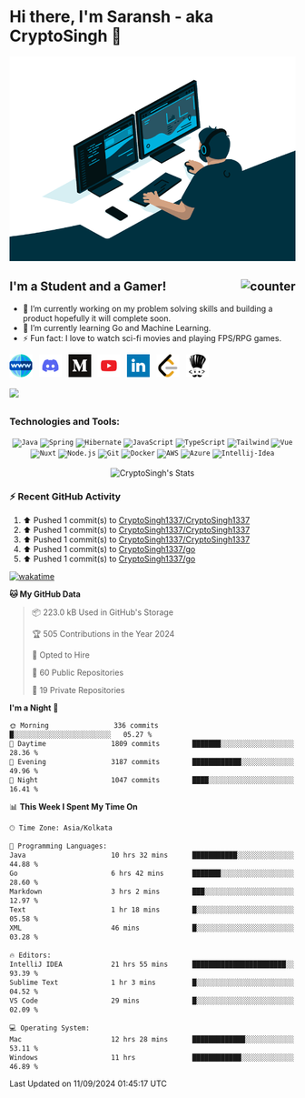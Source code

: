 # Hi there, I'm Saransh - aka CryptoSingh 👋

<div align="center">
<img src="https://github.com/CryptoSingh1337/CryptoSingh1337/blob/master/icons/code.gif" height="360px" width="640px" alt="gif"/>
</div>

## I'm a Student and a Gamer!<img src="https://komarev.com/ghpvc/?username=cryptosingh1337" alt="counter" align="right"/>

- 🔭 I’m currently working on my problem solving skills and building a product hopefully it will complete soon.
- 🌱 I’m currently learning Go and Machine Learning.
- ⚡ Fun fact: I love to watch sci-fi movies and playing FPS/RPG games.

<a href="https://saranshkumar.live/" target="_blank"><img alt="website" height="40px" width="40px" src="./icons/world-wide-web.svg"/></a>&nbsp;&nbsp;
<a href="https://discord.gg/6efHuzv" target="_blank"><img alt="discord" height="40px" width="40px" src="https://raw.githubusercontent.com/edent/SuperTinyIcons/master/images/svg/discord.svg"/></a>&nbsp;&nbsp;
<a href="https://cryptosingh1337.medium.com/" target="_blank"><img alt="Medium" height="40px" width="40px" src="https://raw.githubusercontent.com/edent/SuperTinyIcons/master/images/svg/medium.svg"/></a>&nbsp;&nbsp;
<a href="https://youtube.com/cryptosingh" target="_blank"><img alt="youtube" height="40px" width="40px" src="https://raw.githubusercontent.com/edent/SuperTinyIcons/master/images/svg/youtube.svg"/></a>&nbsp;&nbsp;
<a href="https://linkedin.com/in/saransh-kumar-2k19/" target="_blank"><img alt="linkedin" height="40px" width="40px" src="https://raw.githubusercontent.com/edent/SuperTinyIcons/master/images/svg/linkedin.svg"/></a>&nbsp;&nbsp;
<a href="https://leetcode.com/cryptosingh/" target="_blank"><img alt="leetcode" height="40px" width="40px" src="./icons/leetcode.svg"/></a>&nbsp;&nbsp;
<a href="https://codechef.com/users/cryptosingh" target="_blank"><img alt="codechef" height="40px" width="40px" src="./icons/codechef.svg"/></a>
<br>
<br>
<a href="https://github.com/CryptoSingh1337/cryptosingh1337.github.io/raw/master/static/resume/SaranshKumar-Resume.pdf" download>![](https://img.shields.io/badge/Download-R%C3%A9sum%C3%A9-blue?style=plastic)</a>

##

### Technologies and Tools:

<div align="center">
 <code><img alt="Java" height="40px" width="40px" src="https://raw.githubusercontent.com/tomchen/stack-icons/master/logos/java.svg" title="Java"/></code>
 <code><img alt="Spring" height="40px" width="40px" src="https://raw.githubusercontent.com/tomchen/stack-icons/master/logos/spring.svg" title="Spring"/></code>
 <code><img alt="Hibernate" height="40px" width="40px" src="https://raw.githubusercontent.com/tomchen/stack-icons/master/logos/hibernate.svg" title="Hibernate"/></code>
 <code><img alt="JavaScript" height="40px" width="40px" src="https://raw.githubusercontent.com/tomchen/stack-icons/master/logos/javascript.svg" title="JavaScript"/></code>
 <code><img alt="TypeScript" height="40px" width="40px" src="https://raw.githubusercontent.com/get-icon/geticon/master/icons/typescript-icon.svg" title="TypeScript"/></code>
 <code><img alt="Tailwind" height="40px" width="40px" src="https://raw.githubusercontent.com/get-icon/geticon/master/icons/tailwindcss-icon.svg" title="Tailwind CSS"/></code>
 <code><img alt="Vue" height="40px" width="40px" src="https://raw.githubusercontent.com/tomchen/stack-icons/master/logos/vue.svg" title="Vue 3"/></code>
 <code><img alt="Nuxt" height="40px" width="40px" src="https://raw.githubusercontent.com/get-icon/geticon/master/icons/nuxt-icon.svg" title="Nuxt 3"/></code>
 <code><img alt="Node.js" height="40px" width="40px" src="https://raw.githubusercontent.com/get-icon/geticon/master/icons/nodejs-icon.svg" title="Node.js"/></code>
 <code><img alt="Git" height="40px" width="40px" src="https://raw.githubusercontent.com/tomchen/stack-icons/master/logos/git-icon.svg" title="Git"/></code>
 <code><img alt="Docker" height="40px" width="40px" src="https://raw.githubusercontent.com/tomchen/stack-icons/master/logos/docker-icon.svg" title="Docker"/></code>
 <code><img alt="AWS" height="40px" width="40px" src="https://raw.githubusercontent.com/get-icon/geticon/master/icons/aws.svg" title="AWS"/></code>
 <code><img alt="Azure" height="40px" width="40px" src="https://raw.githubusercontent.com/get-icon/geticon/master/icons/azure-icon.svg" title="Azure"/></code>
 <code><img alt="Intellij-Idea" height="40px" width="40px" src="https://raw.githubusercontent.com/tomchen/stack-icons/master/logos/intellij-idea.svg" title="Intellij-IDEA"/></code>
</div>
<br>
<div align="center">
<img  alt="CryptoSingh's Stats" src="https://github-readme-stats-clone.vercel.app/api?username=CryptoSingh1337&show_icons=true&bg_color=FFFFFF&title_color=003140&icon_color=003140&text_color=0486AA" title="Stats"/>
</div>

### ⚡ Recent GitHub Activity

<!--RECENT_ACTIVITY:start-->
1. ⬆️ Pushed 1 commit(s) to [CryptoSingh1337/CryptoSingh1337](https://github.com/CryptoSingh1337/CryptoSingh1337)<br>
2. ⬆️ Pushed 1 commit(s) to [CryptoSingh1337/CryptoSingh1337](https://github.com/CryptoSingh1337/CryptoSingh1337)<br>
3. ⬆️ Pushed 1 commit(s) to [CryptoSingh1337/CryptoSingh1337](https://github.com/CryptoSingh1337/CryptoSingh1337)<br>
4. ⬆️ Pushed 1 commit(s) to [CryptoSingh1337/go](https://github.com/CryptoSingh1337/go)<br>
5. ⬆️ Pushed 1 commit(s) to [CryptoSingh1337/go](https://github.com/CryptoSingh1337/go)<br>
<!--RECENT_ACTIVITY:end-->

[![wakatime](https://wakatime.com/badge/user/b9df6102-292d-4e04-8c49-0347a58ded19.svg)](https://wakatime.com/@b9df6102-292d-4e04-8c49-0347a58ded19)
<!--START_SECTION:waka-->
**🐱 My GitHub Data** 

> 📦 223.0 kB Used in GitHub's Storage 
 > 
> 🏆 505 Contributions in the Year 2024
 > 
> 💼 Opted to Hire
 > 
> 📜 60 Public Repositories 
 > 
> 🔑 19 Private Repositories 
 > 
**I'm a Night 🦉** 

```text
🌞 Morning                336 commits         █░░░░░░░░░░░░░░░░░░░░░░░░   05.27 % 
🌆 Daytime                1809 commits        ███████░░░░░░░░░░░░░░░░░░   28.36 % 
🌃 Evening                3187 commits        ████████████░░░░░░░░░░░░░   49.96 % 
🌙 Night                  1047 commits        ████░░░░░░░░░░░░░░░░░░░░░   16.41 % 
```


📊 **This Week I Spent My Time On** 

```text
🕑︎ Time Zone: Asia/Kolkata

💬 Programming Languages: 
Java                     10 hrs 32 mins      ███████████░░░░░░░░░░░░░░   44.88 % 
Go                       6 hrs 42 mins       ███████░░░░░░░░░░░░░░░░░░   28.60 % 
Markdown                 3 hrs 2 mins        ███░░░░░░░░░░░░░░░░░░░░░░   12.97 % 
Text                     1 hr 18 mins        █░░░░░░░░░░░░░░░░░░░░░░░░   05.58 % 
XML                      46 mins             █░░░░░░░░░░░░░░░░░░░░░░░░   03.28 % 

🔥 Editors: 
IntelliJ IDEA            21 hrs 55 mins      ███████████████████████░░   93.39 % 
Sublime Text             1 hr 3 mins         █░░░░░░░░░░░░░░░░░░░░░░░░   04.52 % 
VS Code                  29 mins             █░░░░░░░░░░░░░░░░░░░░░░░░   02.09 % 

💻 Operating System: 
Mac                      12 hrs 28 mins      █████████████░░░░░░░░░░░░   53.11 % 
Windows                  11 hrs              ████████████░░░░░░░░░░░░░   46.89 % 
```


 Last Updated on 11/09/2024 01:45:17 UTC
<!--END_SECTION:waka-->
